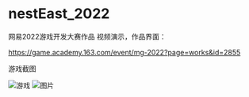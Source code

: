 # nestEast_2022
网易2022游戏开发大赛作品
视频演示，作品界面： 


https://game.academy.163.com/event/mg-2022?page=works&id=2855

游戏截图


![游戏](https://github.com/LarryzhouLU/nestEast_2022/assets/89344851/9a13e843-6c5f-4d52-8c8a-d658157b68f8)
![图片](https://github.com/LarryzhouLU/nestEast_2022/assets/89344851/ec92ac5b-68ab-4943-ba20-167053e808ba)
